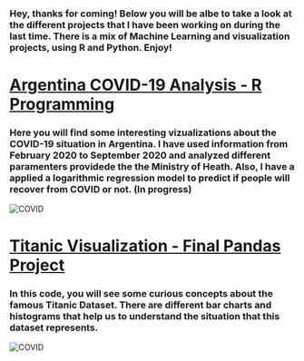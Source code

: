 ### Hey, thanks for coming! Below you will be albe to take a look at the different projects that I have been working on during the last time. There is a mix of Machine Learning and visualization projects, using R and Python. Enjoy! 

# [Argentina COVID-19 Analysis - R Programming](https://github.com/Chaspeer/Data-Science.Projects/blob/main/COVID.ipynb)

### Here you will find some interesting vizualizations about the COVID-19 situation in Argentina. I have used information from February 2020 to September 2020 and analyzed different paramenters providede the the Ministry of Heath. Also, I have a applied a logarithmic regression model to predict if people will recover from COVID or not. (In progress)

![COVID](https://www.ambb.org.ar/images/Fotos/400x265/RDCovid19Argentina.png)

# [Titanic Visualization - Final Pandas Project](https://github.com/Chaspeer/Data-Science.Projects/blob/main/zerotopandas_course_project.ipynb)

### In this code, you will see some curious concepts about the famous Titanic Dataset. There are different bar charts and histograms that help us to understand the situation that this dataset represents.  

![COVID](https://pbs.twimg.com/media/EgNGdqlX0AA2ciR?format=jpg&name=900x900)
